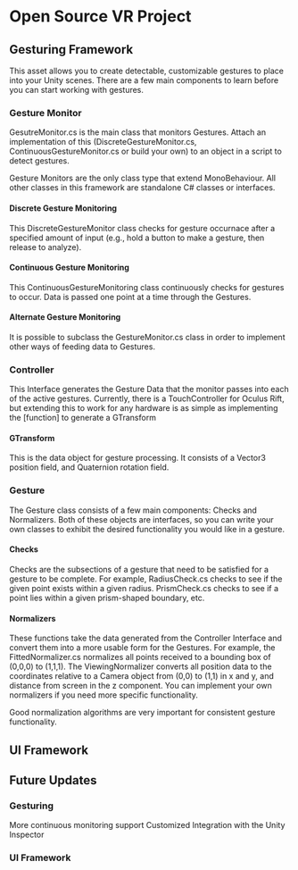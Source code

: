 # Open Source VR Project

## Gesturing Framework
This asset allows you to create detectable, customizable gestures to place into your Unity scenes. There are a few main components to learn before you can start working with gestures.

### Gesture Monitor
GesutreMonitor.cs is the main class that monitors Gestures. Attach an implementation of this (DiscreteGestureMonitor.cs, ContinuousGestureMonitor.cs or build your own) to an object in a script to detect gestures.

Gesture Monitors are the only class type that extend MonoBehaviour. All other classes in this framework are standalone C# classes or interfaces. 

#### Discrete Gesture Monitoring
This DiscreteGestureMonitor class checks for gesture occurnace after a specified amount of input (e.g., hold a button to make a gesture, then release to analyze).

#### Continuous Gesture Monitoring
This ContinuousGestureMonitoring class continuously checks for gestures to occur. Data is passed one point at a time through the Gestures. 

#### Alternate Gesture Monitoring
It is possible to subclass the GestureMonitor.cs class in order to implement other ways of feeding data to Gestures.

### Controller
This Interface generates the Gesture Data that the monitor passes into each of the active gestures. Currently, there is a TouchController for Oculus Rift, but extending this to work for any hardware is as simple as implementing the [function] to generate a GTransform

#### GTransform
This is the data object for gesture processing. It consists of a Vector3 position field, and Quaternion rotation field. 

### Gesture
The Gesture class consists of a few main components: Checks and Normalizers. Both of these objects are interfaces, so you can write your own classes to exhibit the desired functionality you would like in a gesture.

#### Checks
Checks are the subsections of a gesture that need to be satisfied for a gesture to be complete. For example, RadiusCheck.cs checks to see if the given point exists within a given radius. PrismCheck.cs checks to see if a point lies within a given prism-shaped boundary, etc. 

#### Normalizers
These functions take the data generated from the Controller Interface and convert them into a more usable form for the Gestures. For example, the FittedNormalizer.cs normalizes all points received to a bounding box of (0,0,0) to (1,1,1). The ViewingNormalizer converts all position data to the coordinates relative to a Camera object from (0,0) to (1,1) in x and y, and distance from screen in the z component. You can implement your own normalizers if you need more specific functionality.

Good normalization algorithms are very important for consistent gesture functionality. 

## UI Framework

## Future Updates
### Gesturing
More continuous monitoring support
Customized Integration with the Unity Inspector
### UI Framework
